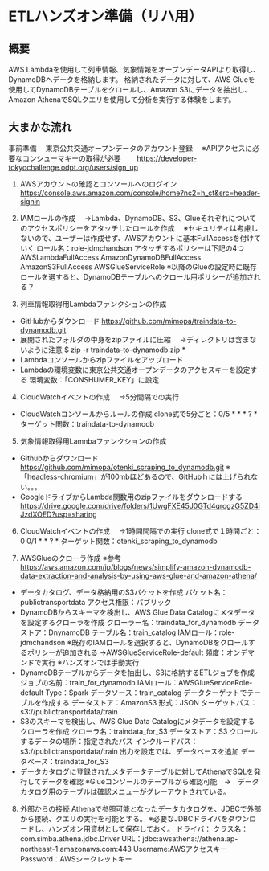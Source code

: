 # ETLハンズオン準備（リハ用）

## 概要
AWS Lambdaを使用して列車情報、気象情報をオープンデータAPIより取得し、DynamoDBへデータを格納します。
格納されたデータに対して、AWS Glueを使用してDynamoDBテーブルをクロールし、Amazon S3にデータを抽出し、Amazon AthenaでSQLクエリを使用して分析を実行する体験をします。

## 大まかな流れ
事前準備
　東京公共交通オープンデータのアカウント登録
　※APIアクセスに必要なコンシューマキーの取得が必要
　　https://developer-tokyochallenge.odpt.org/users/sign_up

1. AWSアカウントの確認とコンソールへのログイン
https://console.aws.amazon.com/console/home?nc2=h_ct&src=header-signin

2. IAMロールの作成
　→Lambda、DynamoDB、S3、Glueそれぞれについてのアクセスポリシーをアタッチしたロールを作成
　※セキュリティは考慮しないので、ユーザーは作成せず、AWSアカウントに基本FullAccessを付けていく
ロール名：role-jdmchandson
アタッチするポリシーは下記の4つ
AWSLambdaFullAccess
AmazonDynamoDBFullAccess
AmazonS3FullAccess
AWSGlueServiceRole
※以降のGlueの設定時に既存ロールを選すると、DynamoDBテーブルへのクロール用ポリシーが追加される？

3. 列車情報取得用Lambdaファンクションの作成
* GitHubからダウンロード
https://github.com/mimopa/traindata-to-dynamodb.git
* 展開されたフォルダの中身をzipファイルに圧縮
　→ディレクトリは含まないように注意
$ zip -r traindata-to-dynamodb.zip *
* Lambdaコンソールからzipファイルをアップロード
* Lambdaの環境変数に東京公共交通オープンデータのアクセスキーを設定する
環境変数：「CONSHUMER_KEY」に設定

4. CloudWatchイベントの作成
　→5分間隔での実行
* CloudWatchコンソールからルールの作成
  clone式で5分ごと：0/5 * * * ? *
  ターゲット関数：traindata-to-dynamodb

5. 気象情報取得用Lamnbaファンクションの作成
* Githubからダウンロード
https://github.com/mimopa/otenki_scraping_to_dynamodb.git
※「headless-chromium」が100mbほどあるので、GitHubｈには上げられない。。。
* GoogleドライブからLambda関数用のzipファイルをダウンロードする
  https://drive.google.com/drive/folders/1UwgFXE45J0GTd4qrogzG5ZD4iJzdXOED?usp=sharing

6. CloudWatchイベントの作成
　→1時間間隔での実行
  clone式で１時間ごと：0 0/1 * * ? *
  ターゲット関数：otenki_scraping_to_dynamodb

7. AWSGlueのクローラ作成
※参考
https://aws.amazon.com/jp/blogs/news/simplify-amazon-dynamodb-data-extraction-and-analysis-by-using-aws-glue-and-amazon-athena/
* データカタログ、データ格納用のS3バケットを作成
  バケット名：publictransportdata
  アクセス権限：パブリック
* DynamoDBからスキーマを検出し、AWS Glue Data Catalogにメタデータを設定するクローラを作成
  クローラー名：traindata_for_dynamodb
  データストア：DnynamoDB
  テーブル名：train_catalog
  IAMロール：role-jdmchandson ※既存のIAMロールを選択すると、DynamoDBをクロールするポリシーが追加される
  →AWSGlueServiceRole-default
  頻度：オンデマンドで実行 ※ハンズオンでは手動実行
* DynamoDBテーブルからデータを抽出し、S3に格納するETLジョブを作成
  ジョブの名前：train_for_dynamodb
  IAMロール：AWSGlueServiceRole-default
  Type：Spark
  データソース：train_catalog
  データターゲットでテーブルを作成する
  データストア：AmazonS3
  形式：JSON
  ターゲットパス：s3://publictransportdata/train
* S3のスキーマを検出し、AWS Glue Data Catalogにメタデータを設定するクローラを作成
  クローラ名：traindata_for_S3
  データストア：S3
  クロールするデータの場所：指定されたパス
  インクルードパス：s3://publictransportdata/train
  出力を設定では、データベースを追加
  データベース：traindata_for_S3
* データカタログに登録されたメタデータテーブルに対してAthenaでSQLを発行してデータを確認
  ※Glueコンソールのテーブルから確認可能　→　データカタログ用のテーブルは確認メニューがグレーアウトされている。
8. 外部からの接続
Athenaで参照可能となったデータカタログを、JDBCで外部から接続、クエリの実行を可能とする。
※必要なJDBCドライバをダウンロードし、ハンズオン用資材として保存しておく。
  ドライバ：
  クラス名：com.simba.athena.jdbc.Driver
  URL：jdbc:awsathena://athena.ap-northeast-1.amazonaws.com:443
  Username:AWSアクセスキー
  Password：AWSシークレットキー
